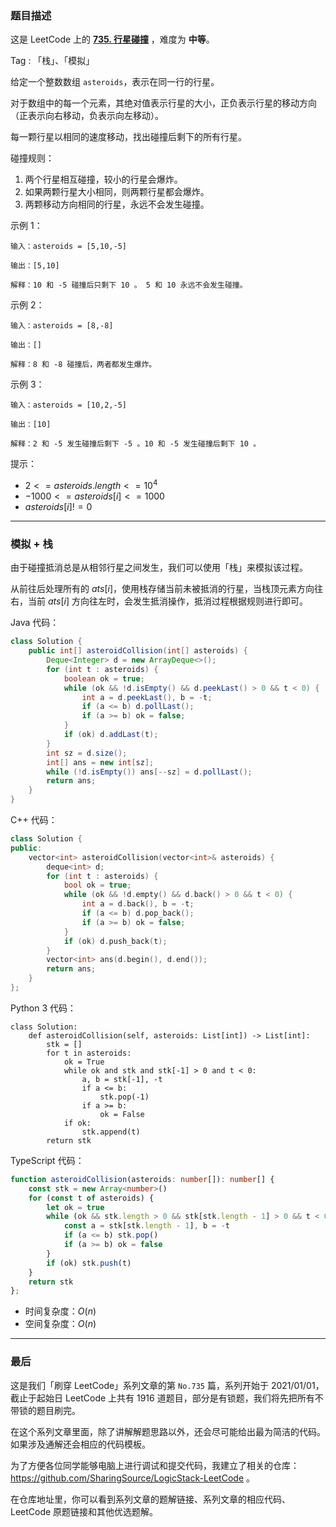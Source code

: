 ### 题目描述

这是 LeetCode 上的 **[735. 行星碰撞](https://leetcode.cn/problems/asteroid-collision/solution/by-ac_oier-p4qh/)** ，难度为 **中等**。

Tag : 「栈」、「模拟」



给定一个整数数组 `asteroids`，表示在同一行的行星。

对于数组中的每一个元素，其绝对值表示行星的大小，正负表示行星的移动方向（正表示向右移动，负表示向左移动）。

每一颗行星以相同的速度移动，找出碰撞后剩下的所有行星。

碰撞规则：

1. 两个行星相互碰撞，较小的行星会爆炸。
2. 如果两颗行星大小相同，则两颗行星都会爆炸。
3. 两颗移动方向相同的行星，永远不会发生碰撞。

示例 1：
```
输入：asteroids = [5,10,-5]

输出：[5,10]

解释：10 和 -5 碰撞后只剩下 10 。 5 和 10 永远不会发生碰撞。
```
示例 2：
```
输入：asteroids = [8,-8]

输出：[]

解释：8 和 -8 碰撞后，两者都发生爆炸。
```
示例 3：
```
输入：asteroids = [10,2,-5]

输出：[10]

解释：2 和 -5 发生碰撞后剩下 -5 。10 和 -5 发生碰撞后剩下 10 。
```

提示：
* $2 <= asteroids.length <= 10^4$
* $-1000 <= asteroids[i] <= 1000$
* $asteroids[i] != 0$

---

### 模拟 + 栈

由于碰撞抵消总是从相邻行星之间发生，我们可以使用「栈」来模拟该过程。

从前往后处理所有的 $ats[i]$，使用栈存储当前未被抵消的行星，当栈顶元素方向往右，当前 $ats[i]$ 方向往左时，会发生抵消操作，抵消过程根据规则进行即可。

Java 代码：
```Java
class Solution {
    public int[] asteroidCollision(int[] asteroids) {
        Deque<Integer> d = new ArrayDeque<>();
        for (int t : asteroids) {
            boolean ok = true;
            while (ok && !d.isEmpty() && d.peekLast() > 0 && t < 0) {
                int a = d.peekLast(), b = -t;
                if (a <= b) d.pollLast();
                if (a >= b) ok = false;
            }
            if (ok) d.addLast(t);
        }
        int sz = d.size();
        int[] ans = new int[sz];
        while (!d.isEmpty()) ans[--sz] = d.pollLast();
        return ans;
    }
}
```
C++ 代码：
```C++
class Solution {
public:
    vector<int> asteroidCollision(vector<int>& asteroids) {
        deque<int> d;
        for (int t : asteroids) {
            bool ok = true;
            while (ok && !d.empty() && d.back() > 0 && t < 0) {
                int a = d.back(), b = -t;
                if (a <= b) d.pop_back();
                if (a >= b) ok = false;
            }
            if (ok) d.push_back(t);
        }
        vector<int> ans(d.begin(), d.end());
        return ans;
    }
};
```
Python 3 代码：
```Python3
class Solution:
    def asteroidCollision(self, asteroids: List[int]) -> List[int]:
        stk = []
        for t in asteroids:
            ok = True
            while ok and stk and stk[-1] > 0 and t < 0:
                a, b = stk[-1], -t
                if a <= b:
                    stk.pop(-1)
                if a >= b:
                    ok = False
            if ok:
                stk.append(t)
        return stk
```
TypeScript 代码：
```TypeScript
function asteroidCollision(asteroids: number[]): number[] {
    const stk = new Array<number>()
    for (const t of asteroids) {
        let ok = true
        while (ok && stk.length > 0 && stk[stk.length - 1] > 0 && t < 0) {
            const a = stk[stk.length - 1], b = -t
            if (a <= b) stk.pop()
            if (a >= b) ok = false
        }
        if (ok) stk.push(t)
    }
    return stk
};
```
* 时间复杂度：$O(n)$
* 空间复杂度：$O(n)$

---

### 最后

这是我们「刷穿 LeetCode」系列文章的第 `No.735` 篇，系列开始于 2021/01/01，截止于起始日 LeetCode 上共有 1916 道题目，部分是有锁题，我们将先把所有不带锁的题目刷完。

在这个系列文章里面，除了讲解解题思路以外，还会尽可能给出最为简洁的代码。如果涉及通解还会相应的代码模板。

为了方便各位同学能够电脑上进行调试和提交代码，我建立了相关的仓库：https://github.com/SharingSource/LogicStack-LeetCode 。

在仓库地址里，你可以看到系列文章的题解链接、系列文章的相应代码、LeetCode 原题链接和其他优选题解。
